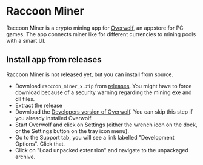 # Raccoon Miner

Raccoon Miner is a crypto mining app for [Overwolf](https://www.overwolf.com/), an appstore for PC games.
The app connects miner like for different currencies to mining pools with a smart UI.

## Install app from releases

Raccoon Miner is not released yet, but you can install from source.

* Download `raccoon_miner_x.zip` from [releases](https://github.com/lmachens/raccoon-miner/releases). You might have to force download because of a security warning regarding the mining exe and dll files.
* Extract the release
* Download the [Developers version of Overwolf](https://download.overwolf.com/install/Download?Channel=Developers). You can skip this step if you already installed Overwolf.
* Start Overwolf and click on Settings (either the wrench icon on the dock, or the Settings button on the tray icon menu).
* Go to the Support tab, you will see a link labelled "Development Options". Click that.
* Click on "Load unpacked extension" and navigate to the unpackaged archive.
